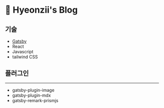 # 📝 Hyeonzii's Blog
## 기술
- [Gatsby](https://www.gatsbyjs.com/)
- React
- Javascript
- tailwind CSS
## 플러그인
---
- gatsby-plugin-image
- gatsby-plugin-mdx
- gatsby-remark-prismjs